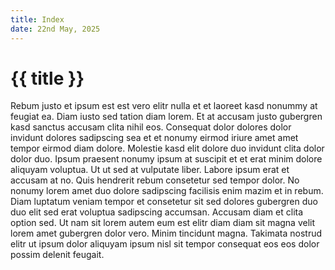 ```yaml
---
title: Index
date: 22nd May, 2025
---
```


# {{ title }}
Rebum justo et ipsum est est vero elitr nulla et et laoreet kasd nonummy at feugiat ea.
Diam iusto sed tation diam lorem.
Et at accusam justo gubergren kasd sanctus accusam clita nihil eos.
Consequat dolor dolores dolor invidunt dolores sadipscing sea et et nonumy eirmod iriure amet amet tempor eirmod diam dolore.
Molestie kasd elit dolore duo invidunt clita dolor dolor duo.
Ipsum praesent nonumy ipsum at suscipit et et erat minim dolore aliquyam voluptua.
Ut ut sed at vulputate liber.
Labore ipsum erat et accusam at no.
Quis hendrerit rebum consetetur sed tempor dolor.
No nonumy lorem amet duo dolore sadipscing facilisis enim mazim et in rebum.
Diam luptatum veniam tempor et consetetur sit sed dolores gubergren duo duo elit sed erat voluptua sadipscing accumsan.
Accusam diam et clita option sed.
Ut nam sit lorem autem eum est elitr diam diam sit magna velit lorem amet gubergren dolor vero.
Minim tincidunt magna.
Takimata nostrud elitr ut ipsum dolor aliquyam ipsum nisl sit tempor consequat eos eos dolor possim delenit feugait.
